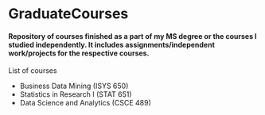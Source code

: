 # GraduateCourses

#### Repository of courses finished as a part of my MS degree or the courses I studied independently. It includes assignments/independent work/projects for the respective courses.

List of courses
- Business Data Mining (ISYS 650)
- Statistics in Research I (STAT 651)
- Data Science and Analytics (CSCE 489)
